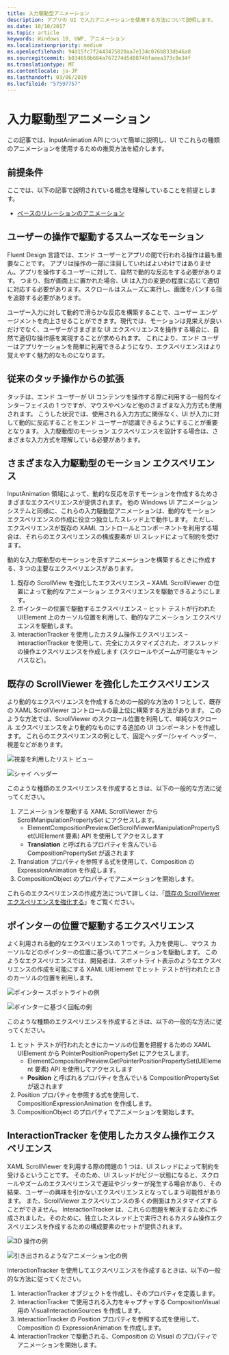 ```yaml
---
title: 入力駆動型アニメーション
description: アプリの UI で入力アニメーションを使用する方法について説明します。
ms.date: 10/10/2017
ms.topic: article
keywords: Windows 10, UWP, アニメーション
ms.localizationpriority: medium
ms.openlocfilehash: 94d15fc7f2443475020aa7e134c076b833db46a8
ms.sourcegitcommit: b034650b684a767274d5d88746faeea373c8e34f
ms.translationtype: MT
ms.contentlocale: ja-JP
ms.lasthandoff: 03/06/2019
ms.locfileid: "57597757"
---
```

# <a name="input-driven-animations"></a>入力駆動型アニメーション

この記事では、InputAnimation API について簡単に説明し、UI でこれらの種類のアニメーションを使用するための推奨方法を紹介します。

## <a name="prerequisites"></a>前提条件

ここでは、以下の記事で説明されている概念を理解していることを前提とします。

- [ベースのリレーションのアニメーション](relation-animations.md)

## <a name="smooth-motion-driven-from-user-interactions"></a>ユーザーの操作で駆動するスムーズなモーション

Fluent Design 言語では、エンド ユーザーとアプリの間で行われる操作は最も重要なことです。 アプリは操作の一部に注目していればよいわけではありません。アプリを操作するユーザーに対して、自然で動的な反応をする必要があります。 つまり、指が画面上に置かれた場合、UI は入力の変更の程度に応じて適切に対応する必要があります。スクロールはスムーズに実行し、画面をパンする指を追跡する必要があります。

ユーザー入力に対して動的で滑らかな反応を構築することで、ユーザー エンゲージメントを向上させることができます。現代では、モーションは見栄えが良いだけでなく、ユーザーがさまざまな UI エクスペリエンスを操作する場合に、自然で適切な操作感を実現することが求められます。 これにより、エンド ユーザーはアプリケーションを簡単に利用できるようになり、エクスペリエンスはより覚えやすく魅力的なものになります。

## <a name="expanding-past-just-touch"></a>従来のタッチ操作からの拡張

タッチは、エンド ユーザーが UI コンテンツを操作する際に利用する一般的なインターフェイスの 1 つですが、マウスやペンなど他のさまざまな入力方式も使用されます。 こうした状況では、使用される入力方式に関係なく、UI が入力に対して動的に反応することをエンド ユーザーが認識できるようにすることが重要となります。 入力駆動型のモーション エクスペリエンスを設計する場合は、さまざまな入力方式を理解している必要があります。

## <a name="different-input-driven-motion-experiences"></a>さまざまな入力駆動型のモーション エクスペリエンス

InputAnimation 領域によって、動的な反応を示すモーションを作成するためさまざまなエクスペリエンスが提供されます。 他の Windows UI アニメーション システムと同様に、これらの入力駆動型アニメーションは、動的なモーション エクスペリエンスの作成に役立つ独立したスレッド上で動作します。 ただし、エクスペリエンスが既存の XAML コントロールとコンポーネントを利用する場合は、それらのエクスペリエンスの構成要素が UI スレッドによって制約を受けます。

動的な入力駆動型のモーションを示すアニメーションを構築するときに作成する、3 つの主要なエクスペリエンスがあります。

1. 既存の ScrollView を強化したエクスペリエンス – XAML ScrollViewer の位置によって動的なアニメーション エクスペリエンスを駆動できるようにします。
1. ポインターの位置で駆動するエクスペリエンス – ヒット テストが行われた UIElement 上のカーソル位置を利用して、動的なアニメーション エクスペリエンスを駆動します。
1. InteractionTracker を使用したカスタム操作エクスペリエンス – InteractionTracker を使用して、完全にカスタマイズされた、オフスレッドの操作エクスペリエンスを作成します (スクロールやズームが可能なキャンバスなど)。

## <a name="enhancing-existing-scrollviewer-experiences"></a>既存の ScrollViewer を強化したエクスペリエンス

より動的なエクスペリエンスを作成するための一般的な方法の 1 つとして、既存の XAML ScrollViewer コントロールの最上位に構築する方法があります。 このような方法では、ScrollViewer のスクロール位置を利用して、単純なスクロール エクスペリエンスをより動的なものにする追加の UI コンポーネントを作成します。 これらのエクスペリエンスの例として、固定ヘッダー/シャイ ヘッダー、視差などがあります。

![視差を利用したリスト ビュー](images/animation/parallax.gif)

![シャイ ヘッダー](images/animation/shy-header.gif)

このような種類のエクスペリエンスを作成するときは、以下の一般的な方法に従ってください。

1. アニメーションを駆動する XAML ScrollViewer から ScrollManipulationPropertySet にアクセスします。
    - ElementCompositionPreview.GetScrollViewerManipulationPropertySet(UIElement 要素) API を使用してアクセスします
    - **Translation** と呼ばれるプロパティを含んでいる CompositionPropertySet が返されます
1. Translation プロパティを参照する式を使用して、Composition の ExpressionAnimation を作成します。
1. CompositionObject のプロパティでアニメーションを開始します。

これらのエクスペリエンスの作成方法について詳しくは、「[既存の ScrollViewer エクスペリエンスを強化する](scroll-input-animations.md)」をご覧ください。

## <a name="pointer-position-driven-experiences"></a>ポインターの位置で駆動するエクスペリエンス

よく利用される動的なエクスペリエンスの 1 つです。入力を使用し、マウス カーソルなどのポインターの位置に基づいてアニメーションを駆動します。 このようなエクスペリエンスでは、開発者は、スポットライト表示のようなエクスペリエンスの作成を可能にする XAML UIElement でヒット テストが行われたときのカーソルの位置を利用します。

![ポインター スポットライトの例](images/animation/spotlight-reveal.gif)

![ポインターに基づく回転の例](images/animation/pointer-rotate.gif)

このような種類のエクスペリエンスを作成するときは、以下の一般的な方法に従ってください。

1. ヒット テストが行われたときにカーソルの位置を把握するための XAML UIElement から PointerPositionPropertySet にアクセスします。
    - ElementCompositionPreview.GetPointerPositionPropertySet(UIElement 要素) API を使用してアクセスします
    - **Position** と呼ばれるプロパティを含んでいる CompositionPropertySet が返されます
1. Position プロパティを参照する式を使用して、CompositionExpressionAnimation を作成します。
1. CompositionObject のプロパティでアニメーションを開始します。

## <a name="custom-manipulation-experiences-with-interactiontracker"></a>InteractionTracker を使用したカスタム操作エクスペリエンス

XAML ScrollViewer を利用する際の問題の 1 つは、UI スレッドによって制約を受けるということです。 そのため、UI スレッドがビジー状態になると、スクロールやズームのエクスペリエンスで遅延やジッターが発生する場合があり、その結果、ユーザーの興味を引かないエクスペリエンスとなってしまう可能性があります。 また、ScrollViewer エクスペリエンスの多くの側面はカスタマイズすることができません。 InteractionTracker は、これらの問題を解決するために作成されました。そのために、独立したスレッド上で実行されるカスタム操作エクスペリエンスを作成するための構成要素のセットが提供されます。

![3D 操作の例](images/animation/interactions-3d.gif)

![引き出されるようなアニメーション化の例](images/animation/pull-to-animate.gif)

InteractionTracker を使用してエクスペリエンスを作成するときは、以下の一般的な方法に従ってください。

1. InteractionTracker オブジェクトを作成し、そのプロパティを定義します。
1. InteractionTracker で使用される入力をキャプチャする CompositionVisual 用の VisualInteractionSources を作成します。
1. InteractionTracker の Position プロパティを参照する式を使用して、Composition の ExpressionAnimation を作成します。
1. InteractionTracker で駆動される、Composition の Visual のプロパティでアニメーションを開始します。
